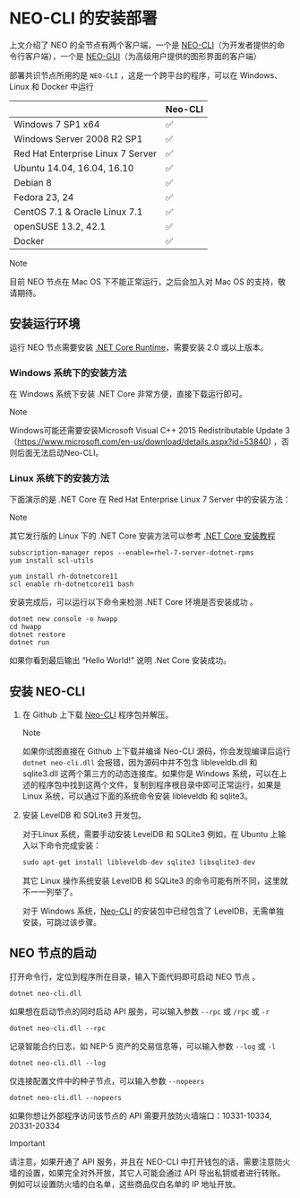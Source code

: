 # NEO-CLI 的安装部署

上文介绍了 NEO 的全节点有两个客户端，一个是 [NEO-CLI](https://github.com/neo-project/neo-cli/releases)（为开发者提供的命令行客户端），一个是 [NEO-GUI](https://github.com/neo-project/neo-gui/releases)（为高级用户提供的图形界面的客户端）

部署共识节点所用的是 `NEO-CLI` ，这是一个跨平台的程序，可以在 Windows、Linux 和 Docker 中运行

|                                   | Neo-CLI |
| --------------------------------- | ----------------- |
| Windows 7 SP1 x64                 | ✅                 |
| Windows Server 2008 R2 SP1        | ✅                 |
| Red Hat Enterprise Linux 7 Server | ✅                 |
| Ubuntu 14.04, 16.04, 16.10        | ✅                 |
| Debian 8                          | ✅                 |
| Fedora 23, 24                     | ✅                 |
| CentOS 7.1 & Oracle Linux 7.1     | ✅                 |
| openSUSE 13.2, 42.1               | ✅                 |
| Docker                            | ✅                 |

> [!Note]
> 目前 NEO 节点在 Mac OS 下不能正常运行，之后会加入对 Mac OS 的支持，敬请期待。

## 安装运行环境

运行 NEO 节点需要安装 [.NET Core Runtime](https://www.microsoft.com/net/download/core#/runtime)，需要安装 2.0 或以上版本。

### Windows 系统下的安装方法

在 Windows 系统下安装  .NET Core 非常方便，直接下载运行即可。
> [!Note]
> Windows可能还需要安装Microsoft Visual C++ 2015 Redistributable Update 3（https://www.microsoft.com/en-us/download/details.aspx?id=53840) ，否则后面无法启动Neo-CLI。

### Linux 系统下的安装方法

下面演示的是 .NET Core 在 Red Hat Enterprise Linux 7 Server 中的安装方法：

> [!Note]
> 其它发行版的 Linux 下的 .NET Core 安装方法可以参考 [.NET Core 安装教程](https://www.microsoft.com/net/core#linuxredhat)


```
subscription-manager repos --enable=rhel-7-server-dotnet-rpms
yum install scl-utils
```

```
yum install rh-dotnetcore11
scl enable rh-dotnetcore11 bash
```

安装完成后，可以运行以下命令来检测 .NET Core 环境是否安装成功 。

```
dotnet new console -o hwapp
cd hwapp
dotnet restore
dotnet run
```

如果你看到最后输出 “Hello World!” 说明 .Net Core 安装成功。


## 安装 NEO-CLI

1. 在 Github 上下载 [Neo-CLI](https://github.com/neo-project/neo-cli/releases) 程序包并解压。

   > [!Note]
   > 如果你试图直接在 Github 上下载并编译 Neo-CLI 源码，你会发现编译后运行 `dotnet neo-cli.dll` 会报错，因为源码中并不包含 libleveldb.dll 和  sqlite3.dll 这两个第三方的动态连接库。如果你是 Windows 系统，可以在上述的程序包中找到这两个文件，复制到程序根目录中即可正常运行，如果是 Linux 系统，可以通过下面的系统命令安装 libleveldb 和 sqlite3。

2. 安装 LevelDB 和 SQLite3 开发包。

   对于Linux 系统，需要手动安装 LevelDB 和 SQLite3 例如，在 Ubuntu 上输入以下命令完成安装：

   ```c#
   sudo apt-get install libleveldb-dev sqlite3 libsqlite3-dev
   ```

   其它 Linux 操作系统安装  LevelDB 和 SQLite3 的命令可能有所不同，这里就不一一列举了。

   对于 Windows 系统，[Neo-CLI](https://github.com/neo-project/neo-cli/releases) 的安装包中已经包含了 LevelDB，无需单独安装，可跳过该步骤。

## NEO 节点的启动

打开命令行，定位到程序所在目录，输入下面代码即可启动 NEO 节点 。

   ```
dotnet neo-cli.dll
   ```

如果想在启动节点的同时启动 API 服务，可以输入参数 `--rpc`  或 `/rpc` 或 `-r`

   ```
dotnet neo-cli.dll --rpc
   ```
记录智能合约日志，如 NEP-5 资产的交易信息等，可以输入参数 `--log`  或 `-l` 

   ```
dotnet neo-cli.dll --log
   ```

仅连接配置文件中的种子节点，可以输入参数 `--nopeers`

   ```
dotnet neo-cli.dll --nopeers
   ```

如果你想让外部程序访问该节点的 API 需要开放防火墙端口：10331-10334, 20331-20334 

> [!Important]
>
> 请注意，如果开通了 API 服务，并且在 NEO-CLI 中打开钱包的话，需要注意防火墙的设置，如果完全对外开放，其它人可能会通过 API 导出私钥或者进行转账。例如可以设置防火墙的白名单，这些商品仅白名单的 IP 地址开放。
